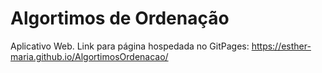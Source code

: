 # Algortimos de Ordenação

Aplicativo Web.
Link para página hospedada no GitPages: https://esther-maria.github.io/AlgortimosOrdenacao/

